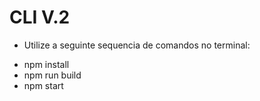 # CLI V.2
- Utilize a seguinte sequencia de comandos no terminal:
* npm install
* npm run build
* npm start
